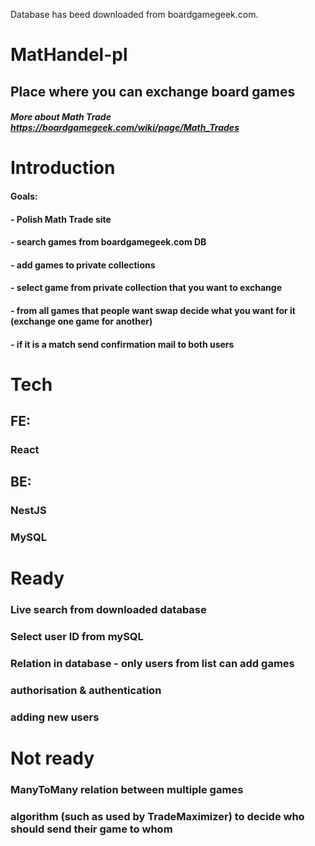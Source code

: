 
Database has beed downloaded from boardgamegeek.com.

# MatHandel-pl

## Place where you can exchange board games

##### More about Math Trade https://boardgamegeek.com/wiki/page/Math_Trades

# Introduction
#### Goals:
#### - Polish Math Trade site
#### - search games from boardgamegeek.com DB 
#### - add games to private collections
#### - select game from private collection that you want to exchange
#### - from all games that people want swap decide what you want for it (exchange one game for another)
#### - if it is a match send confirmation mail to both users

# Tech
## FE:
### React
## BE: 
### NestJS
### MySQL

# Ready
### Live search from downloaded database
### Select user ID from mySQL
### Relation in database - only users from list can add games
### authorisation & authentication 
### adding new users

# Not ready
### ManyToMany relation between multiple games
### algorithm (such as used by TradeMaximizer) to decide who should send their game to whom
